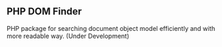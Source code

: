 PHP DOM Finder
---------------
PHP package for searching document object model efficiently and with more readable way.
(Under Development)
